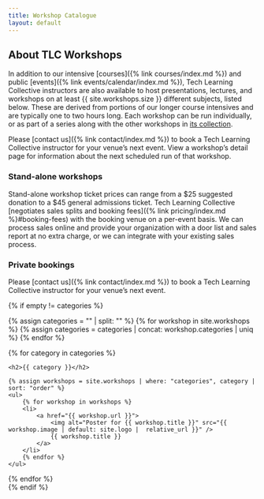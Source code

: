 ```yaml
---
title: Workshop Catalogue
layout: default
---
```


<section markdown="1">

## About TLC Workshops

In addition to our intensive [courses]({% link courses/index.md %}) and public [events]({% link events/calendar/index.md %}), Tech Learning Collective instructors are also available to host presentations, lectures, and workshops on at least {{ site.workshops.size }} different subjects, listed below. These are derived from portions of our longer course intensives and are typically one to two hours long. Each workshop can be run individually, or as part of a series along with the other workshops in [its collection](#browse-workshop-collections).

Please [contact us]({% link contact/index.md %}) to book a Tech Learning Collective instructor for your venue&rsquo;s next event. View a workshop&rsquo;s detail page for information about the next scheduled run of that workshop.

### Stand-alone workshops

Stand-alone workshop ticket prices can range from a $25 suggested donation to a $45 general admissions ticket. Tech Learning Collective [negotiates sales splits and booking fees]({% link pricing/index.md %}#booking-fees) with the booking venue on a per-event basis. We can process sales online and provide your organization with a door list and sales report at no extra charge, or we can integrate with your existing sales process.

### Private bookings

Please [contact us]({% link contact/index.md %}) to book a Tech Learning Collective instructor for your venue&rsquo;s next event.

</section>

{% if empty != categories %}
<section markdown="1">

{% assign categories = "" | split: "" %}
{% for workshop in site.workshops %}
    {% assign categories = categories | concat: workshop.categories | uniq %}
{% endfor %}

{% for category in categories %}
<div class="workshop-collection">

    <h2>{{ category }}</h2>

    {% assign workshops = site.workshops | where: "categories", category | sort: "order" %}
    <ul>
        {% for workshop in workshops %}
        <li>
            <a href="{{ workshop.url }}">
                <img alt="Poster for {{ workshop.title }}" src="{{ workshop.image | default: site.logo |  relative_url }}" />
                {{ workshop.title }}
            </a>
        </li>
        {% endfor %}
    </ul>

</div><!-- .workshop-collection -->
{% endfor %}

</section>
{% endif %}
